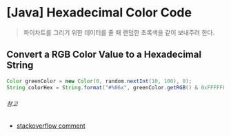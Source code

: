 # [Java] Hexadecimal Color Code
> 파이차트를 그리기 위한 데이터를 줄 때 랜덤한 초록색을 같이 보내주려 한다.

## Convert a RGB Color Value to a Hexadecimal String
```java  
Color greenColor = new Color(0, random.nextInt(10, 100), 0);
String colorHex = String.format("#%06x", greenColor.getRGB() & 0xFFFFFF)
```

###### 참고
- [stackoverflow comment](https://stackoverflow.com/a/3607942)